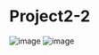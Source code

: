 # Project2-2

![image](https://user-images.githubusercontent.com/56164753/159579446-34e46ba4-09ef-481f-8842-aedb2d898054.png)
![image](https://user-images.githubusercontent.com/56164753/159579900-caf5280f-54a9-424b-bf61-5e8b3e45dfba.png)

